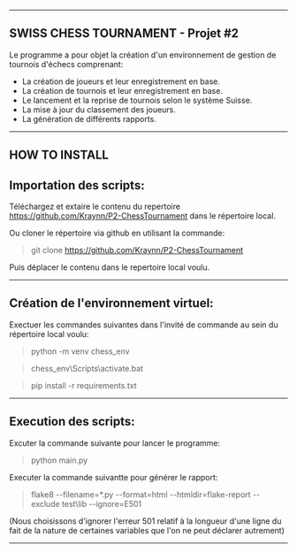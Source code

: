 __________________________
SWISS CHESS TOURNAMENT - Projet #2
--------------------------

Le programme a pour objet la création d'un environnement de gestion de tournois d'échecs comprenant:

- La création de joueurs et leur enregistrement en base.
- La création de tournois et leur enregistrement en base.
- Le lancement et la reprise de tournois selon le système Suisse.
- La mise à jour du classement des joueurs.
- La génération de différents rapports.

______________
HOW TO INSTALL
--------------

Importation des scripts:
---------------------------

Téléchargez et extaire le contenu du repertoire https://github.com/Kraynn/P2-ChessTournament dans le répertoire local. 



Ou cloner le répertoire via github en utilisant la commande:
> git clone https://github.com/Kraynn/P2-ChessTournament
> 
Puis déplacer le contenu dans le repertoire local voulu.

__________________________________________________________
Création de l'environnement virtuel:
------------------------------------
Exectuer les commandes suivantes dans l'invité de commande au sein du répertoire local voulu:
>
>python -m venv chess_env

>chess_env\Scripts\activate.bat

>pip install -r requirements.txt

___________________________________________________



Execution des scripts:
----------------------
Excuter la commande suivante pour lancer le programme:
>
>python main.py

Executer la commande suivantte pour générer le rapport:
>
> flake8 --filename=*.py --format=html --htmldir=flake-report --exclude test\lib --ignore=E501

(Nous choisissons d'ignorer l'erreur 501 relatif à la longueur d'une ligne du fait de la nature de certaines variables que  l'on ne peut déclarer autrement)

***************************








